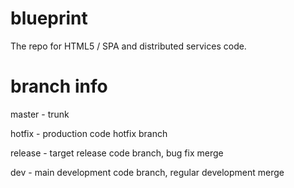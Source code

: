 # blueprint

The repo for HTML5 / SPA and distributed services code.

# branch info

master - trunk

hotfix - production code hotfix branch

release - target release code branch, bug fix merge

dev - main development code branch, regular development merge

